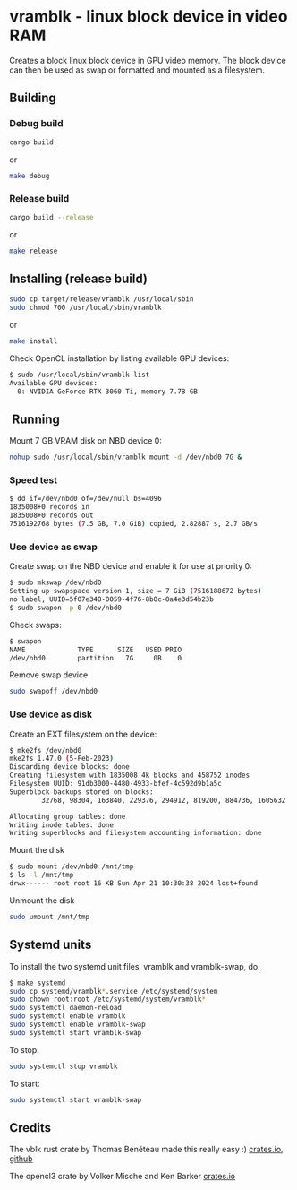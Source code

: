 # vramblk - linux block device in video RAM

Creates a block linux block device in GPU video memory. The block device can then be used as swap or formatted and mounted as a filesystem.

## Building

### Debug build

```sh
cargo build
```

or

```sh
make debug
```

### Release build

```sh
cargo build --release
```

or

```sh
make release
```

## Installing (release build)

```sh
sudo cp target/release/vramblk /usr/local/sbin
sudo chmod 700 /usr/local/sbin/vramblk
```

or

```sh
make install
```

Check OpenCL installation by listing available GPU devices:

```sh
$ sudo /usr/local/sbin/vramblk list
Available GPU devices:
  0: NVIDIA GeForce RTX 3060 Ti, memory 7.78 GB
```

##  Running

Mount 7 GB VRAM disk on NBD device 0:

```sh
nohup sudo /usr/local/sbin/vramblk mount -d /dev/nbd0 7G &
```

### Speed test

```sh
$ dd if=/dev/nbd0 of=/dev/null bs=4096
1835008+0 records in
1835008+0 records out
7516192768 bytes (7.5 GB, 7.0 GiB) copied, 2.82887 s, 2.7 GB/s
```

### Use device as swap

Create swap on the NBD device and enable it for use at priority 0:

```sh
$ sudo mkswap /dev/nbd0
Setting up swapspace version 1, size = 7 GiB (7516188672 bytes)
no label, UUID=5f07e348-0059-4f76-8b0c-0a4e3d54b23b
$ sudo swapon -p 0 /dev/nbd0
```

Check swaps:

```sh
$ swapon
NAME             TYPE      SIZE   USED PRIO
/dev/nbd0        partition   7G     0B    0
```

Remove swap device

```sh
sudo swapoff /dev/nbd0
```

### Use device as disk

Create an EXT filesystem on the device:

```sh
$ mke2fs /dev/nbd0
mke2fs 1.47.0 (5-Feb-2023)
Discarding device blocks: done                            
Creating filesystem with 1835008 4k blocks and 458752 inodes
Filesystem UUID: 91db3000-4480-4933-bfef-4c592d9b1a5c
Superblock backups stored on blocks: 
        32768, 98304, 163840, 229376, 294912, 819200, 884736, 1605632

Allocating group tables: done                            
Writing inode tables: done                            
Writing superblocks and filesystem accounting information: done 
```

Mount the disk

```sh
$ sudo mount /dev/nbd0 /mnt/tmp
$ ls -l /mnt/tmp
drwx------ root root 16 KB Sun Apr 21 10:30:38 2024 lost+found
```

Unmount the disk

```sh
sudo umount /mnt/tmp
```

## Systemd units

To install the two systemd unit files, vramblk and vramblk-swap, do:

```sh
$ make systemd
sudo cp systemd/vramblk*.service /etc/systemd/system
sudo chown root:root /etc/systemd/system/vramblk*
sudo systemctl daemon-reload
sudo systemctl enable vramblk
sudo systemctl enable vramblk-swap
sudo systemctl start vramblk-swap
```

To stop:

```sh
sudo systemctl stop vramblk
```

To start:

```sh
sudo systemctl start vramblk-swap
```

## Credits

The vblk rust crate by Thomas Bénéteau made this really easy :) [crates.io](https://crates.io/crates/vblk), [github](https://github.com/TomCrypto/vblk)

The opencl3 crate by Volker Mische and Ken Barker [crates.io](https://crates.io/crates/opencl3)
